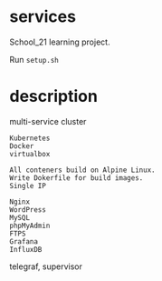 # services
School_21 learning project.

Run `setup.sh`
# description
multi-service cluster
```
Kubernetes
Docker
virtualbox
```
```
All conteners build on Alpine Linux.
Write Dokerfile for build images.
Single IP
```
```
Nginx
WordPress
MySQL
phpMyAdmin
FTPS
Grafana
InfluxDB
```
telegraf, supervisor
